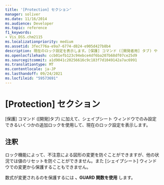 ```yaml
---
title: '[Protection] セクション'
manager: soliver
ms.date: 11/16/2014
ms.audience: Developer
ms.topic: reference
f1_keywords:
- Vis_DSS.chm2115
ms.localizationpriority: medium
ms.assetid: 3fec776a-e9a7-6774-d824-e905d427b8b4
description: 現在のロック設定を表示します。[保護] コマンド ([開発者用] タブ) や [シェイプシート] ウィンドウでのみ設定できる補助ロック機能も表示されます。
ms.openlocfilehash: ccb01efb123c94ebce4df6ba207b68df07ce25d9
ms.sourcegitcommit: a1d9041c20256616c9c183f7d1049142a7ac6991
ms.translationtype: MT
ms.contentlocale: ja-JP
ms.lasthandoff: 09/24/2021
ms.locfileid: "59573691"
---
```

# <a name="protection-section"></a>[Protection] セクション

[保護] コマンド ([開発][](run-in-developer-mode-display-the-developer-tab.md)タブ) に加えて、シェイプシート ウィンドウでのみ設定できるいくつかの追加ロックを使用して、現在のロック設定を表示します。 
  
## <a name="remarks"></a>注釈

ロック機能によって、不注意による図形の変更を防ぐことができますが、他の状況では値のリセットを防ぐことができません。また [シェイプシート] ウィンドウでの変更から保護することもできません。
  
数式が変更されるのを保護するには **、GUARD 関数を使用** します。 
  

